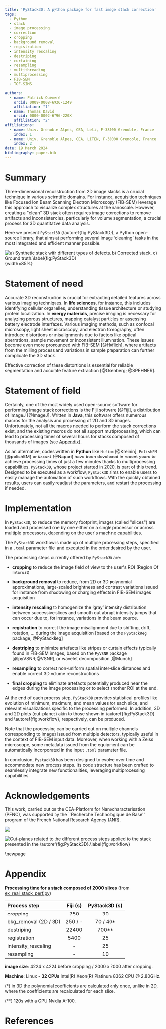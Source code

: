 ```yaml
---
title: 'PyStack3D: A python package for fast image stack correction'
tags:
  - Python
  - stack
  - image processing
  - correction
  - cropping
  - background removal
  - registration
  - intensity rescaling
  - destriping
  - curtaining
  - resampling
  - multithreading
  - multiprocessing
  - FIB-SEM
  - TOF-SIMS

authors:
  - name: Patrick Quéméré
    orcid: 0009-0008-6936-1249
    affiliation: "1"
  - name: Thomas David
    orcid: 0000-0002-6796-220X
    affiliation: "2"
affiliations:
  - name: Univ. Grenoble Alpes, CEA, Leti, F-38000 Grenoble, France
    index: 1
  - name: Univ. Grenoble Alpes, CEA, LITEN, F-38000 Grenoble, France
    index: 2
date: 19 March 2024
bibliography: paper.bib
---
```


# Summary

Three-dimensional reconstruction from 2D image stacks is a crucial technique in various scientific domains. For instance, acquisition techniques like Focused Ion Beam Scanning Electron Microscopy (FIB-SEM) leverage this approach to visualize complex structures at the nanoscale. However, creating a "clean" 3D stack often requires image corrections to remove artifacts and inconsistencies, particularly for volume segmentation, a crucial process for 3D quantitative data analysis.

Here we present ``PyStack3D`` (\autoref{fig:PyStack3D}), a Python open-source library, that aims at performing several image ‘cleaning’ tasks in the most integrated and efficient manner possible.

![a) Synthetic stack with different types of defects. b) Corrected stack. c) Ground truth.\label{fig:PyStack3D}](../doc/_static/pystack3d.png){width=85%}

# Statement of need

Accurate 3D reconstruction is crucial for extracting detailed features across various imaging techniques.
In **life sciences**, for instance, this includes identifying cellular organelles, understanding tissue architecture or studying protein localization.
In **energy materials**, precise imaging is necessary for analyzing porous structures, mapping catalyst particles or assessing battery electrode interfaces.
Various imaging methods, such as confocal microscopy, light sheet microscopy, and electron tomography, often introduce distortions or misalignments due to factors like optical aberrations, sample movement or inconsistent illumination.
These issues become even more pronounced with FIB-SEM [@Hoflich], where artifacts from the milling process and variations in sample preparation can further complicate the 3D stack.

Effective correction of these distortions is essential for reliable segmentation and accurate feature extraction [@Osenberg; @SPEHNER].

# Statement of field

Certainly, one of the most widely used open-source software for performing image stack corrections is the Fiji software [@Fiji], a distribution of ImageJ [@ImageJ]. Written in **Java**, this software offers numerous macros for the analysis and processing of 2D and 3D images. Unfortunately, not all the macros needed to perform the stack corrections exist, and the existing macros do not all support multiprocessing, which can lead to processing times of several hours for stacks composed of thousands of images (see [Appendix](#appendix)).

As an alternative, codes written in **Python** like ``Hifiem`` [@Kreinin], ``PolishEM`` [@polishEM] or ``Napari`` [@Napari] have been developed in recent years to achieve processing times of just a few minutes thanks to multiprocessing capabilities. ``PyStack3D``, whose project started in 2020, is part of this trend. Designed to be executed as a workflow, ``PyStack3D`` aims to enable users to easily manage the automation of such workflows. With the quickly obtained results, users can easily readjust the parameters, and restart the processing if needed.

# Implementation

In ``PyStack3D``, to reduce the memory footprint, images (called "slices") are loaded and processed one by one either on a single processor or across multiple processors, depending on the user's machine capabilities.

The ``PyStack3D`` workflow is made up of multiple processing steps, specified in a ``.toml`` parameter file, and executed in the order desired by the user.

The processing steps currently offered by ``PyStack3D`` are:

* **cropping** to reduce the image field of view to the user's ROI (Region Of Interest)

* **background removal** to reduce, from 2D or 3D polynomial approximations, large-scaled brightness and contrast variations issued for instance from shadowing or charging effects in FIB-SEM images acquisition

* **intensity rescaling** to homogenize the ‘gray’ intensity distribution between successive slices and smooth out abrupt intensity jumps that can occur due to, for instance, variations in the beam source.

* **registration** to correct the image misalignment due to shifting, drift, rotation, … during the image acquisition [based on the ``PyStackReg`` package, @PyStackReg]

* **destriping** to minimize artefacts like stripes or curtain effects typically found in FIB-SEM images, based on the ``PyVSNR`` package [@pyVSNR;@VSNR], or wavelet decomposition [@Munch]

* **resampling** to correct non-uniform spatial inter-slice distances and enable correct 3D volume reconstructions

* **final cropping** to eliminate artefacts potentially produced near the edges during the image processing or to select another ROI at the end.

At the end of each process step, ``PyStack3D`` provides statistical profiles like evolution of minimum, maximum, and mean values for each slice, and relevant visualizations specific to the processing performed. In addition, 3D and 2D plots (cut-planes) akin to those shown in \autoref{fig:PyStack3D} and \autoref{fig:workflow}, respectively, can be produced.

Note that the processing can be carried out on multiple channels corresponding to images issued from multiple detectors, typically useful in the context of FIB-SEM input data. Moreover, when working with a Zeiss microscope, some metadata issued from the equipment can be automatically incorporated in the input ``.toml`` parameter file.

In conclusion, ``Pystack3D`` has been designed to evolve over time and accommodate new process steps. Its code structure has been crafted to seamlessly integrate new functionalities, leveraging multiprocessing capabilities.

# Acknowledgements

This work, carried out on the CEA-Platform for Nanocharacterisation (PFNC), was supported by the ``Recherche Technologique de Base'' program of the French National Research Agency (ANR).

![](../doc/_static/workflow_1.png)

![Cut-planes related to the different process steps applied to the stack presented in the \autoref{fig:PyStack3D}.\label{fig:workflow}](../doc/_static/workflow_2.png)

\newpage

# Appendix

**Processing time for a stack composed of 2000 slices** (from [ex_real_stack_perf.py](https://github.com/CEA-MetroCarac/pystack3d/blob/main/examples/ex_real_stack_perf.py))

| Process step          | Fiji (s) | PyStack3D (s) | 
|:----------------------|:--------:|:-------------:|
| cropping              |   750    |      30       |  
| bkg_removal (2D / 3D) | 250 / -  |   70 / 40*    | 
| destriping            |  22400   |    700**      |  
| registration          |   5400   |      25       |   
| intensity_rescaling   |    -     |      25       |   
| resampling            |    -     |      10       |    

**image size**: 4224 x 4224 before cropping / 2000 x 2000 after cropping.

**Machine**: Linux - **32 CPUs** Intel(R) Xeon(R) Platinum 8362 CPU @ 2.80GHz.

(*) in 3D the polynomial coefficients are calculated only once, unlike in 2D, where the coefficients are recalculated for each slice.

(**) 120s with a GPU Nvidia A-100.

# References
